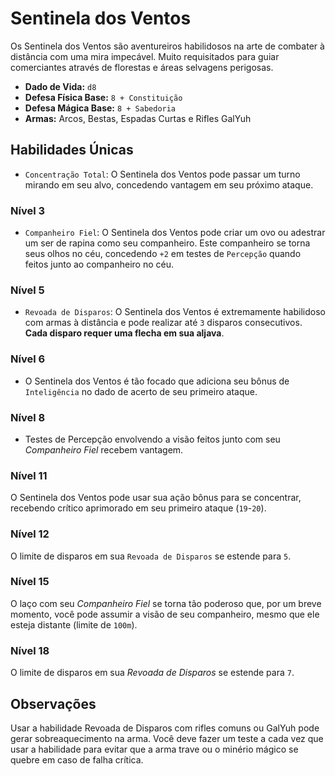 # Sentinela dos Ventos

Os Sentinela dos Ventos são aventureiros habilidosos na arte de combater à distância com uma mira impecável. Muito requisitados para guiar comerciantes através de florestas e áreas selvagens perigosas.

- **Dado de Vida:** `d8`
- **Defesa Física Base:** `8 + Constituição`
- **Defesa Mágica Base:** `8 + Sabedoria`
- **Armas:** Arcos, Bestas, Espadas Curtas e Rifles GalYuh

## Habilidades Únicas
- `Concentração Total`: O Sentinela dos Ventos pode passar um turno mirando em seu alvo, concedendo vantagem em seu próximo ataque.

### Nível 3 
- `Companheiro Fiel`: O Sentinela dos Ventos pode criar um ovo ou adestrar um ser de rapina como seu companheiro. Este companheiro se torna seus olhos no céu, concedendo `+2` em testes de `Percepção` quando feitos junto ao companheiro no céu.

### Nível 5
- `Revoada de Disparos`: O Sentinela dos Ventos é extremamente habilidoso com armas à distância e pode realizar até `3` disparos consecutivos. **Cada disparo requer uma flecha em sua aljava**.

### Nível 6
- O Sentinela dos Ventos é tão focado que adiciona seu bônus de `Inteligência` no dado de acerto de seu primeiro ataque.

### Nível 8
- Testes de Percepção envolvendo a visão feitos junto com seu *Companheiro Fiel* recebem vantagem.

### Nível 11
O Sentinela dos Ventos pode usar sua ação bônus para se concentrar, recebendo crítico aprimorado em seu primeiro ataque (`19`-`20`).

### Nível 12
O limite de disparos em sua `Revoada de Disparos` se estende para `5`.

### Nível 15
O laço com seu *Companheiro Fiel* se torna tão poderoso que, por um breve momento, você pode assumir a visão de seu companheiro, mesmo que ele esteja distante (limite de `100m`).

### Nível 18
O limite de disparos em sua *Revoada de Disparos* se estende para `7`.


## **Observações** 
Usar a habilidade Revoada de Disparos com rifles comuns ou GalYuh pode gerar sobreaquecimento na arma. Você deve fazer um teste a cada vez que usar a habilidade para evitar que a arma trave ou o minério mágico se quebre em caso de falha crítica.
